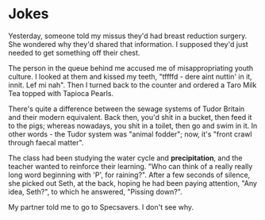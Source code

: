 # Jokes

Yesterday, someone told my missus they'd had breast reduction surgery. She wondered why they'd shared that information. I supposed they'd just needed to get something off their chest.

The person in the queue behind me accused me of misappropriating youth culture. I looked at them and kissed my teeth, "tffffd - dere aint nuttin' in it, innit. Lef mi nah". Then I turned back to the counter and ordered a Taro Milk Tea topped with Tapioca Pearls.

There's quite a difference between the sewage systems of Tudor Britain and their modern equivalent. Back then, you'd shit in a bucket, then feed it to the pigs; whereas nowadays, you shit in a toilet, then go and swim in it. In other words - the Tudor system was "animal fodder"; now, it's "front crawl through faecal matter".

The class had been studying the water cycle and **precipitation**, and the teacher wanted to reinforce their learning. "Who can think of a really really long word beginning with 'P', for raining?". After a few seconds of silence, she picked out Seth, at the back, hoping he had been paying attention, "Any idea, Seth?", to which he answered, "Pissing down?".

My partner told me to go to Specsavers. I don't see why.
